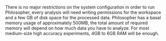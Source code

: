 There is no major restrictions on the system configuration in order to run Philosopher, every analysis will need writing permissions for the workspace and a few GB of disk space for the processed data. Philosopher has a basal memory usage of approximately 500MB, the total amount of required memory will depend on how much data you have to analyze. For most medium-size high accuracy experiments, 4GB to 6GB RAM will be enough.

